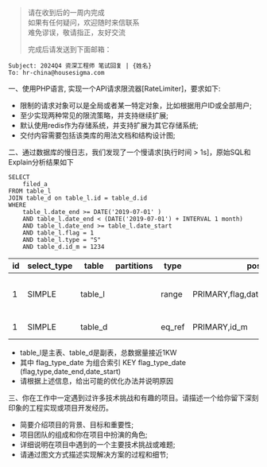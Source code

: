 > 请在收到后的一周内完成   
> 如果有任何疑问，欢迎随时来信联系   
> 难免谬误，敬请指正，友好交流   
>   
> 完成后请发送到下面邮箱：   
```
Subject: 2024Q4 资深工程师 笔试回复 | {姓名}
To: hr-china@housesigma.com
```

一、使用PHP语言, 实现一个API请求限流器[RateLimiter]，要求如下:
  - 限制的请求对象可以是全局或者某一特定对象，比如根据用户ID或全部用户;
  - 至少实现两种常见的限流策略，并支持继续扩展;
  - 默认使用redis作为存储系统，并支持扩展为其它存储系统;
  - 交付内容需要包括该类库的用法文档和结构设计图;

二、通过数据库的慢日志，我们发现了一个慢请求[执行时间 > 1s]，原始SQL和Explain分析结果如下
```
SELECT 
    filed_a
FROM table_l 
JOIN table_d on table_l.id = table_d.id
WHERE
    table_l.date_end >= DATE('2019-07-01' )
    AND table_l.date_end < (DATE('2019-07-01') + INTERVAL 1 month)
    AND table_l.date_end >= table_l.date_start
    AND table_l.flag = 1
    AND table_l.type = "S"
    AND table_d.id_m = 1234
```

| id  | select_type | table   | partitions | type   | possible_keys                             | key            | key_len | ref        | rows  | filtered | Extra                    |
| --- | ----------- | ------- | ---------- | ------ | ----------------------------------------- | -------------- | ------- | ---------- | ----- | -------- | ------------------------ |
| 1   | SIMPLE      | table_l |            | range  | PRIMARY,flag,date_end,type,flag_type_date | flag_type_date | 40      |            | 61708 | 33.33    | Using where; Using index |
| 1   | SIMPLE      | table_d |            | eq_ref | PRIMARY,id_m                              | PRIMARY        | 4       | table_l.id | 1     | 5.00     | Using where              |

- table_l是主表、table_d是副表，总数据量接近1KW
- 其中 flag_type_date 为组合索引  KEY flag_type_date (flag,type,date_end,date_start)
- 请根据上述信息，给出可能的优化办法并说明原因 


三、你在工作中一定遇到过许多技术挑战和有趣的项目。请描述一个给你留下深刻印象的工程实现或项目开发经历。
  - 简要介绍项目的背景、目标和重要性; 
  - 项目团队的组成和你在项目中扮演的角色;
  - 详细说明在项目中遇到的一个主要技术挑战或难题;
  - 请通过图文方式描述实现解决方案的过程和细节;
